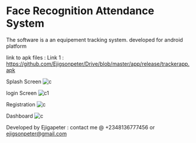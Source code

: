 
# Face Recognition Attendance System 

The software is a an equipement tracking system. developed for android platform
 
 
 link to apk files :
 Link 1 : https://github.com/Ejigsonpeter/Drive/blob/master/app/release/trackerapp.apk


Splash  Screen
![c](c1.png)

 login Screen
![c1](c2.png)

Registration
![c](c3.png)

Dashboard
![c](c4.png)




Developed by Ejigapeter :
contact me @ +2348136777456 or ejigsonpeter@gmail.com

